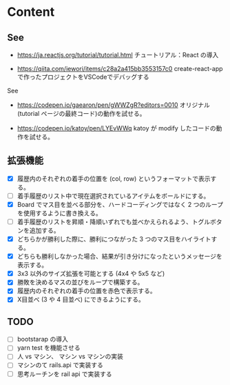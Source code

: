 # Content

## See

- <https://ja.reactjs.org/tutorial/tutorial.html>
  チュートリアル：React の導入

- <https://qiita.com/iewori/items/c28a2a415bb3553157c0>
  create-react-appで作ったプロジェクトをVSCodeでデバッグする

See 
- <https://codepen.io/gaearon/pen/gWWZgR?editors=0010>
  オリジナル (tutorial ページの最終コード)の動作を試せる。

- <https://codepen.io/katoy/pen/LYEvWWq>
  katoy が modify したコードの動作を試せる。

## 拡張機能

- [x] 履歴内のそれぞれの着手の位置を (col, row) というフォーマットで表示する。
- [ ] 着手履歴のリスト中で現在選択されているアイテムをボールドにする。
- [x] Board でマス目を並べる部分を、ハードコーディングではなく 2 つのループを使用するように書き換える。
- [ ] 着手履歴のリストを昇順・降順いずれでも並べかえられるよう、トグルボタンを追加する。
- [x] どちらかが勝利した際に、勝利につながった 3 つのマス目をハイライトする。
- [x] どちらも勝利しなかった場合、結果が引き分けになったというメッセージを表示する。
- [x] 3x3 以外のサイズ拡張を可能とする (4x4 や 5x5 など)
- [x] 勝敗を決めるマスの並びをループで構築する。
- [x] 履歴内のそれぞれの着手の位置を赤色で表示する。
- [x] X目並べ (3 や 4 目並べ) にできるようにする。

## TODO

- [ ] bootstarap の導入
- [ ] yarn test を機能させる
- [ ] 人 vs マシン、 マシン vs マシンの実装
- [ ] マシンのて rails.api で実装する
- [ ] 思考ルーチンを rail api で実装する